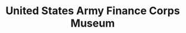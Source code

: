 ---
layout: repo
title: "United States Army Finance Corps Museum"
id: 2064
permalink: repos/2064/
---